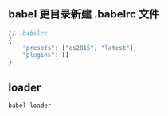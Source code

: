 ## babel 更目录新建 .babelrc 文件
```js
// .babelrc
{
	"presets": ["es2015", "latest"],
	"plugins": []
}

```






## loader
` babel-loader `